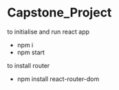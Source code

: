# Capstone_Project

to initialise and run react app
- npm i
- npm start

to install router
- npm install react-router-dom
